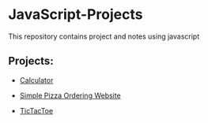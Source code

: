 # JavaScript-Projects

This repository contains project and notes using javascript

## Projects:

* [Calculator](https://github.com/SinisterGold/JavaScript-Projects/tree/main/Basic%20JavaScript%20Projects/Calculator)

* [Simple Pizza Ordering Website](https://github.com/SinisterGold/JavaScript-Projects/tree/main/Basic%20JavaScript%20Projects/Pizza_Project)

* [TicTacToe](https://github.com/SinisterGold/JavaScript-Projects/tree/main/Basic%20JavaScript%20Projects/TicTacToe)
